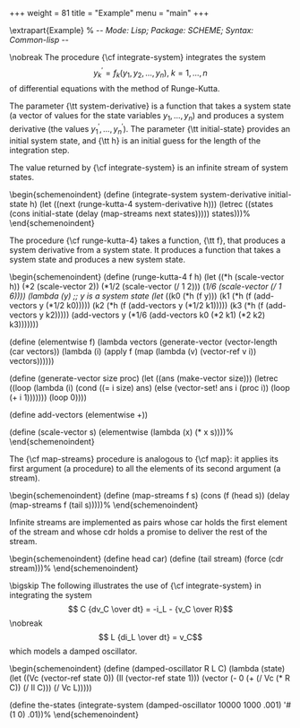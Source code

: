 +++
weight = 81
title = "Example"
menu = "main"
+++

\extrapart{Example} % -*- Mode: Lisp; Package: SCHEME; Syntax: Common-lisp -*-

\nobreak
The procedure {\cf integrate-system} integrates the system 
$$y_k^\prime = f_k(y_1, y_2, \ldots, y_n), \; k = 1, \ldots, n$$
of differential equations with the method of Runge-Kutta.

The parameter {\tt system-derivative} is a function that takes a system
state (a vector of values for the state variables $y_1, \ldots, y_n$)
and produces a system derivative (the values $y_1^\prime, \ldots,
y_n^\prime$).  The parameter {\tt initial-state} provides an initial
system state, and {\tt h} is an initial guess for the length of the
integration step.

The value returned by {\cf integrate-system} is an infinite stream of
system states.

\begin{schemenoindent}
(define (integrate-system system-derivative
                          initial-state
                          h)
  (let ((next (runge-kutta-4 system-derivative h)))
    (letrec ((states
              (cons initial-state
                    (delay (map-streams next
                                        states)))))
      states)))%
\end{schemenoindent}

The procedure {\cf runge-kutta-4} takes a function, {\tt f}, that produces a
system derivative from a system state.  It
produces a function that takes a system state and
produces a new system state.

\begin{schemenoindent}
(define (runge-kutta-4 f h)
  (let ((*h (scale-vector h))
        (*2 (scale-vector 2))
        (*1/2 (scale-vector (/ 1 2)))
        (*1/6 (scale-vector (/ 1 6))))
    (lambda (y)
      ;; y is a system state
      (let* ((k0 (*h (f y)))
             (k1 (*h (f (add-vectors y (*1/2 k0)))))
             (k2 (*h (f (add-vectors y (*1/2 k1)))))
             (k3 (*h (f (add-vectors y k2)))))
        (add-vectors y
          (*1/6 (add-vectors k0
                             (*2 k1)
                             (*2 k2)
                             k3)))))))

(define (elementwise f)
  (lambda vectors
    (generate-vector
     (vector-length (car vectors))
     (lambda (i)
       (apply f
              (map (lambda (v) (vector-ref  v i))
                   vectors))))))

(define (generate-vector size proc)
  (let ((ans (make-vector size)))
    (letrec ((loop
              (lambda (i)
                (cond ((= i size) ans)
                      (else
                       (vector-set! ans i (proc i))
                       (loop (+ i 1)))))))
      (loop 0))))

(define add-vectors (elementwise +))

(define (scale-vector s)
  (elementwise (lambda (x) (* x s))))%
\end{schemenoindent}

The {\cf map-streams} procedure is analogous to {\cf map}: it applies its first
argument (a procedure) to all the elements of its second argument (a
stream).

\begin{schemenoindent}
(define (map-streams f s)
  (cons (f (head s))
        (delay (map-streams f (tail s)))))%
\end{schemenoindent}

Infinite streams are implemented as pairs whose car holds the first
element of the stream and whose cdr holds a promise to deliver the rest
of the stream.

\begin{schemenoindent}
(define head car)
(define (tail stream)
  (force (cdr stream)))%
\end{schemenoindent}

\bigskip
The following illustrates the use of {\cf integrate-system} in
integrating the system
$$ C {dv_C \over dt} = -i_L - {v_C \over R}$$\nobreak
$$ L {di_L \over dt} = v_C$$
which models a damped oscillator.

\begin{schemenoindent}
(define (damped-oscillator R L C)
  (lambda (state)
    (let ((Vc (vector-ref state 0))
          (Il (vector-ref state 1)))
      (vector (- 0 (+ (/ Vc (* R C)) (/ Il C)))
              (/ Vc L)))))

(define the-states
  (integrate-system
     (damped-oscillator 10000 1000 .001)
     '\#(1 0)
     .01))%
\end{schemenoindent}

